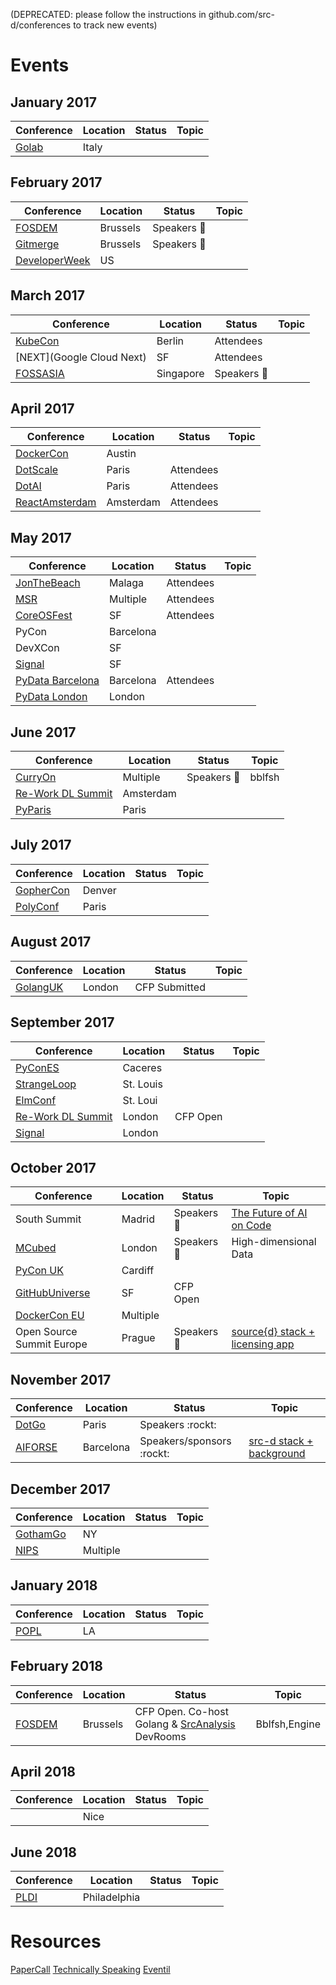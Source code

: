 (DEPRECATED: please follow the instructions in github.com/src-d/conferences to track new events)

# Events

## January 2017

|Conference                       |Location|Status       |Topic        |
|---------------------------------|--------|-------------|-------------|
|[Golab](https://golab.io/)       |Italy   |             |             |

## February 2017

|Conference                               |Location     |Status       |Topic        |
|-----------------------------------------|-------------|-------------|-------------|
|[FOSDEM](https://fosdem.org/)            |Brussels     |Speakers :rocket: |        |
|[Gitmerge](http://git-merge.com/)        |Brussels     |Speakers :rocket: |        |
|[DeveloperWeek](http://www.developerweek.com/) |US     |             |             |

## March 2017

|Conference                       |Location     |Status       |Topic     |
|---------------------------------|-------------|-------------|----------|
|[KubeCon](http://events.linuxfoundation.org/events/cloudnativecon-and-kubecon-europe) | Berlin |Attendees          |         |
|[NEXT](Google Cloud Next)        |SF |Attendees             |           |
|[FOSSASIA](https://2017.fossasia.org/)        |Singapore     |Speakers :rocket: |        |


## April 2017

|Conference                       |Location     |Status       |Topic     |
|---------------------------------|-------------|-------------|----------|
|[DockerCon](https://www.docker.com/events/dockercon) |Austin |    |     |
|[DotScale](https://www.dotscale.io/)|Paris     |Attendees    |          |
|[DotAI](https://www.dotai.io/)   |Paris        |Attendees    |          |
|[ReactAmsterdam](https://react.amsterdam/)| Amsterdam |Attendees  |     |

## May 2017

|Conference                       |Location     |Status       |Topic        |
|---------------------------------|-------------|-------------|-------------|
|[JonTheBeach](https://jonthebeach.com/)|Malaga |Attendees    |             |
|[MSR](msrconf.org)               |Multiple     |Attendees    |             |
|[CoreOSFest](https://coreos.com/fest/)|SF      |Attendees    |             |
|PyCon                            |Barcelona    |             |             |
|DevXCon                          |SF           |             |             |
|[Signal](https://www.twilio.com/signal)|SF     |             |             |
|[PyData Barcelona](https://pydata.org/barcelona2017/)|Barcelona|Attendees| |
|[PyData London](https://pydata.org/london2017/)|London|      |             |

## June 2017

|Conference                       |Location     |Status       |Topic        |
|---------------------------------|-------------|-------------|-------------|
|[CurryOn](http://www.curry-on.org/2017/)|Multiple|Speakers :rocket: |bblfsh       |
|[Re-Work DL Summit](https://www.re-work.co/events/machine-intelligence-summit-amsterdam-2017)|Amsterdam |              |             |
|[PyParis](http://pyparis.org/)   |Paris        |             |             |

## July 2017

|Conference                       |Location     |Status       |Topic        |
|---------------------------------|-------------|-------------|-------------|
|[GopherCon](https://gophercon.com/)|Denver     |             |             |
|[PolyConf](https://polyconf.com/)|Paris        |             |             |

## August 2017

|Conference                       |Location     |Status       |Topic        |
|---------------------------------|-------------|-------------|-------------|
|[GolangUK](https://www.golanguk.com/)|London   |CFP Submitted|             |

## September 2017

|Conference                       |Location     |Status       |Topic        |
|---------------------------------|-------------|-------------|-------------|
|[PyConES](https://2017.es.pycon.org/es/)|Caceres|            |             |
|[StrangeLoop](https://www.thestrangeloop.com/) |St. Louis    |      |      |
|[ElmConf](https://www.elm-conf.us/)|St. Loui   |             |             |
|[Re-Work DL Summit](https://www.re-work.co/events/deep-learning-summit-london-2017)  |London |CFP Open     |             |
|[Signal](https://www.twilio.com/signal/london) |London       |      |      |

## October 2017

|Conference                       |Location     |Status       |Topic        |
|---------------------------------|-------------|-------------|-------------|
| South Summit | Madrid | Speakers 🚀 | [The Future of AI on Code](https://docs.google.com/presentation/d/e/2PACX-1vTJWV87a9LEqbWfsFTG55xVwbLygxNdOqM0o-0DLdzhmdaCf-XuuOMETbXGEJrryvHviuH2xeioQbsg/pub?start=false&loop=false&delayms=3000) |
|[MCubed](http://www.mcubed.london/)|London     |Speakers :rocket: |High-dimensional Data|
|[PyCon UK](http://2017.pyconuk.org/)|Cardiff   |             |             |
|[GitHubUniverse](https://githubuniverse.com/)|SF|CFP Open    |             |
|[DockerCon EU](https://europe-2017.dockercon.com/)| Multiple |       |     |
| Open Source Summit Europe | Prague | Speakers 🚀 | [source{d} stack + licensing app](https://docs.google.com/presentation/d/e/2PACX-1vRExSOGd2Pmz2oV237bfqwHyPyW8Yg2rydmdt8oSPZC3_uM0SnA5BTORxT9J52ONCtbNOf5CzfN0ZaT/pub?start=false&loop=false&delayms=3000) |

## November 2017

|Conference                       |Location     |Status       |Topic        |
|---------------------------------|-------------|-------------|-------------|
|[DotGo](https://www.dotgo.io/)   |Paris        |Speakers :rockt:|          |
|[AIFORSE](http://archive.is/VHgeP)|Barcelona   |Speakers/sponsors :rockt:| [src-d stack + background](https://docs.google.com/presentation/d/1LGt8MdoBmgxOAujn8xGTT_KmZRDXPI2Fv_8Na1xWYHg/edit)|


## December 2017

|Conference                       |Location     |Status       |Topic        |
|---------------------------------|-------------|-------------|-------------|
|[GothamGo](http://gothamgo.com/) |NY           |             |             |
|[NIPS](https://nips.cc/)         |Multiple     |             |             |

## January 2018

|Conference                       |Location     |Status       |Topic        |
|---------------------------------|-------------|-------------|-------------|
|[POPL](http://popl18.sigplan.org/) |LA         |             |             |

## February 2018

|Conference                       |Location     |Status       |Topic        |
|---------------------------------|-------------|-------------|-------------|
|[FOSDEM](https://fosdem.org/2018/) |Brussels   | CFP Open. Co-host Golang & [SrcAnalysis](http://source-code-analysis-fosdem.github.io/) DevRooms   |Bblfsh,Engine|


## April 2018

|Conference                       |Location     |Status       |Topic        |
|---------------------------------|-------------|-------------|-------------|
| [<Programming>](http://2018.programming-conference.org/) | Nice | |       |

## June 2018

|Conference                       |Location     |Status       |Topic        |
|---------------------------------|-------------|-------------|-------------|
| [PLDI](http://conf.researchr.org/home/pldi-2018) | Philadelphia | |       |

# Resources
[PaperCall](]https://www.papercall.io/)
[Technically Speaking](https://tinyletter.com/techspeak)
[Eventil](https://eventil.com/events/)
